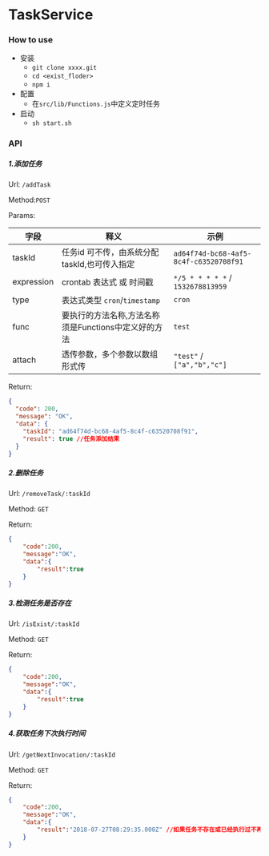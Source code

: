 # TaskService

### How to use

* 安装
	* `git clone xxxx.git`
	* `cd <exist_floder>` 
	* `npm i`
* 配置
	* 在`src/lib/Functions.js`中定义定时任务 
* 启动
	* `sh start.sh`


### API

##### 1.添加任务

Url: `/addTask`

Method:`POST`

Params:

| 字段 | 释义 | 示例
| --- | --- | ---
| taskId | 任务id 可不传，由系统分配taskId,也可传入指定| `ad64f74d-bc68-4af5-8c4f-c63520708f91`
| expression | crontab 表达式 或 时间戳 | `*/5 * * * * *` / `1532678813959`
| type | 表达式类型 `cron`/`timestamp` | `cron`
| func | 要执行的方法名称,方法名称须是Functions中定义好的方法 | `test`
| attach | 透传参数，多个参数以数组形式传 | `"test"` / `["a","b","c"]`

Return:

```json
{
  "code": 200,
  "message": "OK",
  "data": {
    "taskId": "ad64f74d-bc68-4af5-8c4f-c63520708f91",
    "result": true //任务添加结果
  }
}
```

##### 2.删除任务

Url: `/removeTask/:taskId`

Method: `GET`

Return:

```json
{
	"code":200,
	"message":"OK",
	"data":{
		"result":true
	}
}
```

##### 3.检测任务是否存在

Url: `/isExist/:taskId`

Method: `GET`

Return:

```json
{
	"code":200,
	"message":"OK",
	"data":{
		"result":true
	}
}
```

##### 4.获取任务下次执行时间

Url: `/getNextInvocation/:taskId`

Method: `GET`

Return:

```json
{
	"code":200,
	"message":"OK",
	"data":{
		"result":"2018-07-27T08:29:35.000Z" //如果任务不存在或已经执行过不再执行，这个字段为null
	}
}
```